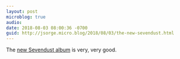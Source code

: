 ```yaml
---
layout: post
microblog: true
audio: 
date: 2018-08-03 08:00:36 -0700
guid: http://jsorge.micro.blog/2018/08/03/the-new-sevendust.html
---
```

The [new Sevendust album](https://itunes.apple.com/us/album/all-i-see-is-war/1355510081) is very, very good.
